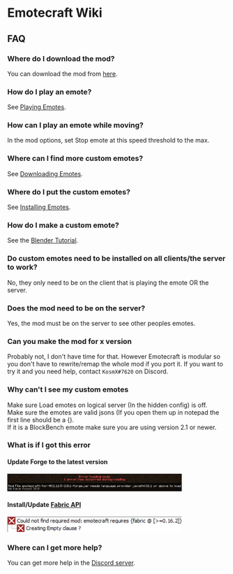# Emotecraft Wiki

## FAQ

### Where do I download the mod?

You can download the mod from [here](%downloads).

### How do I play an emote?

See [Playing Emotes](%playing-emotes).

### How can I play an emote while moving?

In the mod options, set Stop emote at this speed threshold to the max.

### Where can I find more custom emotes?

See [Downloading Emotes](%download-emotes).

### Where do I put the custom emotes?

See [Installing Emotes](%install-emotes).

### How do I make a custom emote?

See the [Blender Tutorial](%creating-emotes-blender).

### Do custom emotes need to be installed on all clients/the server to work?

No, they only need to be on the client that is playing the emote OR the server.

### Does the mod need to be on the server?

Yes, the mod must be on the server to see other peoples emotes.

### Can you make the mod for x version

Probably not, I don't have time for that. However Emotecraft is modular so you don't have to rewrite/remap the whole mod if you port it.
If you want to try it and you need help, contact `KosmX#7620` on Discord.

### Why can't I see my custom emotes

Make sure Load emotes on logical server (In the hidden config) is off.\
Make sure the emotes are valid jsons (If you open them up in notepad the first line should be a {).\
If it is a BlockBench emote make sure you are using version 2.1 or newer.

### What is if I got this error

#### Update Forge to the latest version

<img src="/assets/images/faq/forge-error.webp" alt="Mod File emotecraft-for-MC1.16.5-2.0.1-forge.jar needs language provider javafml:36.1 or above to load" width="400" height="40">

#### Install/Update [Fabric API](https://www.curseforge.com/minecraft/mc-mods/fabric-api/files)

<img src="/assets/images/faq/fabric-error.webp" alt="Could not find required mod: emotecraft requires {fabric @ [0.16.2]}" width="400" height="35">

### Where can I get more help?

You can get more help in the [Discord server](https://discord.com/invite/PSW2t4Ujm6).

